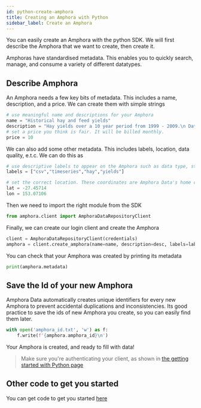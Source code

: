 ```yaml
---
id: python-create-amphora
title: Creating an Amphora with Python
sidebar_label: Create an Amphora
---
```


You can easily create an Amphora with the python SDK. We will first describe the Amphora that we want to create, then create it. 

Amphoras have standardised metadata. This enables you to quickly search, manage, and consume a variety of different datatypes.


## Describe Amphora
An Amphora needs a few key bits of metadata. This includes a name, description, and a price. We can create them with simple strings 
```py
# use meaningful name and descriptions for your Amphora
name = "Historical hay and feed yields"
description = "Hay yields over a 10 year period from 1999 - 2009.\n Data is stored in csv format, and all measurements are in kg."
# set a price you think is fair. It will be billed monthly.
price = 10 
```
We can also add some other metadata. This includes labels, location, data quality, e.t.c. We can do this as
```py
# use descriptive labels to appear on the Amphora such as data type, structure and other relevant information
labels = ["csv","timeseries","hay","yields"]

# set the correct location. These coordinates are Amphora Data's home office.
lat = -27.45714
lon = 153.07106
```
Then we need to import the right module from the SDK
```py
from amphora.client import AmphoraDataRepositoryClient
```
Finally, we can create our login client and create the Amphora
```py
client = AmphoraDataRepositoryClient(credentials)
amphora = client.create_amphora(name=name, description=desc, labels=labels, price=price, lat=lat, lon = lon)
```
You can check that your Amphora was created by printing its metadata
```py
print(amphora.metadata)
```

## Save the Id of your new Amphora

Amphora Data automatically creates unique identifiers for every new Amphora to prevent accidental duplications and inconsistencies. Its good practice to save the ids of new Amphora you create, so you can easily find them later.

```py
with open('amphora_id.txt', 'w') as f:
    f.write(f'{amphora.amphora_id}\n')
```
Your Amphora is created, and ready to fill with data!


> Make sure you're authenticating your client, as shown in [the getting started with Python page](./python-getting-started)

## Other code to get you started
You can get code to get you started [here](https://github.com/amphoradata/samples/blob/master/generic_templates/Create_an_Amphora.py)
